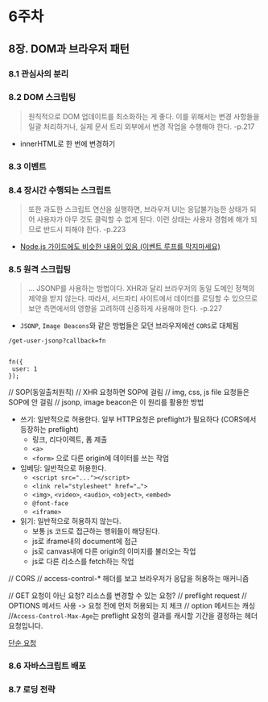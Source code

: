 # 6주차

## 8장. DOM과 브라우저 패턴

### 8.1 관심사의 분리

### 8.2 DOM 스크립팅

> 원칙적으로 DOM 업데이트를 최소화하는 게 좋다. 이를 위해서는 변경 사항들을 일괄 처리하거나, 실제 문서 트리 외부에서 변경 작업을 수행해야 한다. -p.217

- innerHTML로 한 번에 변경하기

### 8.3 이벤트

### 8.4 장시간 수행되는 스크립트

> 또한 과도한 스크립트 연산을 실행하면, 브라우저 UI는 응답불가능한 상태가 되어 사용자가 아무 것도 클릭할 수 없게 된다. 이런 상태는 사용자 경험에 해가 되므로 반드시 피해야 한다. -p.223

- [Node.js 가이드에도 비슷한 내용이 있음 (이벤트 루프를 막지마세요)](https://nodejs.org/ko/docs/guides/dont-block-the-event-loop#%EC%9D%B4%EB%B2%A4%ED%8A%B8-%EB%A3%A8%ED%94%84%EB%A5%BC-%EB%A7%89%EC%A7%80%EB%A7%88%EC%84%B8%EC%9A%94)

### 8.5 원격 스크립팅

> ... JSONP를 사용하는 방법이다. XHR과 달리 브라우저의 동일 도메인 정책의 제약을 받지 않는다. 따라서, 서드파티 사이트에서 데이터를 로딩할 수 있으므로 보안 측면에서의 영향을 고려하여 신중하게 사용해야 한다. -p.227

- `JSONP`, `Image Beacons`와 같은 방법들은 모던 브라우저에선 `CORS`로 대체됨

```
/get-user-jsonp?callback=fn


fn({
 user: 1
});
```

// SOP(동일출처원칙)
// XHR 요청하면 SOP에 걸림
// img, css, js file 요청들은 SOP에 안 걸림
// jsonp, image beacon은 이 원리를 활용한 방법


- 쓰기: 일반적으로 허용한다. 일부 HTTP요청은 preflight가 필요하다
(CORS에서 등장하는 preflight)
    - 링크, 리다이렉트, 폼 제출
    - `<a>`
    - `<form>` 으로 다른 origin에 데이터를 쓰는 작업
- 임베딩: 일반적으로 허용한다.
    - `<script src="..."></script>`
    - `<link rel="stylesheet" href="…">`
    - `<img>`, `<video>`, `<audio>`, `<object>`, `<embed>`
    - `@font-face`
    - `<iframe>`
- 읽기: 일반적으로 허용하지 않는다.
    - 보통 js 코드로 접근하는 행위들이 해당된다.
    - js로 iframe내의 document에 접근
    - js로 canvas내에 다른 origin의 이미지를 불러오는 작업
    - js로 다른 리소스를 fetch하는 작업


// CORS
// access-control-* 헤더를 보고 브라우저가 응답을 허용하는 매커니즘

// GET 요청이 아닌 요청? 리소스를 변경할 수 있는 요청?
// preflight request
// OPTIONS 메서드 사용 -> 요청 전에 먼저 허용되는 지 체크
// option 메서드는 캐싱
//`Access-Control-Max-Age`는 preflight 요청의 결과를 캐시할 기간을 결정하는 헤더 요청입니다.


[단순 요청](https://developer.mozilla.org/ko/docs/Web/HTTP/CORS#%EB%8B%A8%EC%88%9C_%EC%9A%94%EC%B2%ADsimple_requests)


### 8.6 자바스크립트 배포

### 8.7 로딩 전략 
